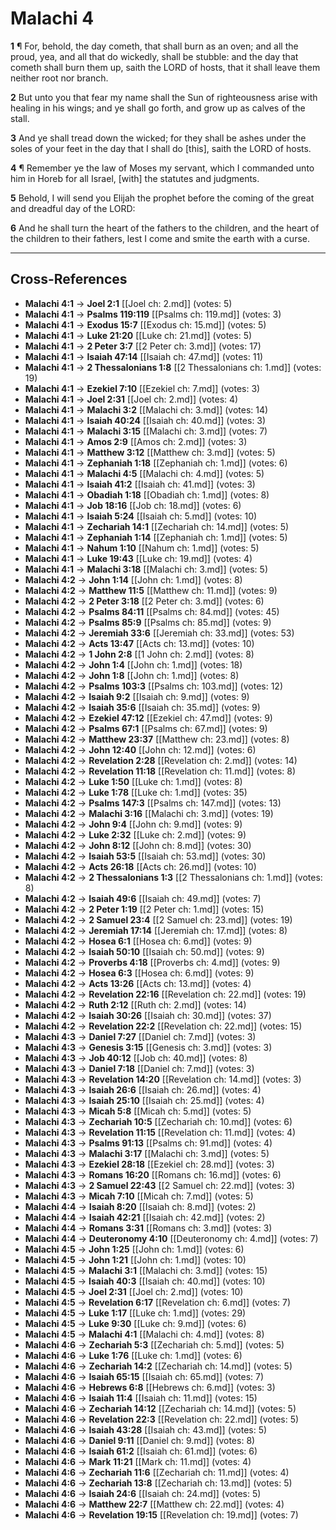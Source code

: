 # Malachi 4

**1** ¶ For, behold, the day cometh, that shall burn as an oven; and all the proud, yea, and all that do wickedly, shall be stubble: and the day that cometh shall burn them up, saith the LORD of hosts, that it shall leave them neither root nor branch.

**2** But unto you that fear my name shall the Sun of righteousness arise with healing in his wings; and ye shall go forth, and grow up as calves of the stall.

**3** And ye shall tread down the wicked; for they shall be ashes under the soles of your feet in the day that I shall do [this], saith the LORD of hosts.

**4** ¶ Remember ye the law of Moses my servant, which I commanded unto him in Horeb for all Israel, [with] the statutes and judgments.

**5** Behold, I will send you Elijah the prophet before the coming of the great and dreadful day of the LORD:

**6** And he shall turn the heart of the fathers to the children, and the heart of the children to their fathers, lest I come and smite the earth with a curse.

---

## Cross-References

- **Malachi 4:1** → **Joel 2:1** [[Joel ch: 2.md]] (votes: 5)
- **Malachi 4:1** → **Psalms 119:119** [[Psalms ch: 119.md]] (votes: 3)
- **Malachi 4:1** → **Exodus 15:7** [[Exodus ch: 15.md]] (votes: 5)
- **Malachi 4:1** → **Luke 21:20** [[Luke ch: 21.md]] (votes: 5)
- **Malachi 4:1** → **2 Peter 3:7** [[2 Peter ch: 3.md]] (votes: 17)
- **Malachi 4:1** → **Isaiah 47:14** [[Isaiah ch: 47.md]] (votes: 11)
- **Malachi 4:1** → **2 Thessalonians 1:8** [[2 Thessalonians ch: 1.md]] (votes: 19)
- **Malachi 4:1** → **Ezekiel 7:10** [[Ezekiel ch: 7.md]] (votes: 3)
- **Malachi 4:1** → **Joel 2:31** [[Joel ch: 2.md]] (votes: 4)
- **Malachi 4:1** → **Malachi 3:2** [[Malachi ch: 3.md]] (votes: 14)
- **Malachi 4:1** → **Isaiah 40:24** [[Isaiah ch: 40.md]] (votes: 3)
- **Malachi 4:1** → **Malachi 3:15** [[Malachi ch: 3.md]] (votes: 7)
- **Malachi 4:1** → **Amos 2:9** [[Amos ch: 2.md]] (votes: 3)
- **Malachi 4:1** → **Matthew 3:12** [[Matthew ch: 3.md]] (votes: 5)
- **Malachi 4:1** → **Zephaniah 1:18** [[Zephaniah ch: 1.md]] (votes: 6)
- **Malachi 4:1** → **Malachi 4:5** [[Malachi ch: 4.md]] (votes: 5)
- **Malachi 4:1** → **Isaiah 41:2** [[Isaiah ch: 41.md]] (votes: 3)
- **Malachi 4:1** → **Obadiah 1:18** [[Obadiah ch: 1.md]] (votes: 8)
- **Malachi 4:1** → **Job 18:16** [[Job ch: 18.md]] (votes: 6)
- **Malachi 4:1** → **Isaiah 5:24** [[Isaiah ch: 5.md]] (votes: 10)
- **Malachi 4:1** → **Zechariah 14:1** [[Zechariah ch: 14.md]] (votes: 5)
- **Malachi 4:1** → **Zephaniah 1:14** [[Zephaniah ch: 1.md]] (votes: 5)
- **Malachi 4:1** → **Nahum 1:10** [[Nahum ch: 1.md]] (votes: 5)
- **Malachi 4:1** → **Luke 19:43** [[Luke ch: 19.md]] (votes: 4)
- **Malachi 4:1** → **Malachi 3:18** [[Malachi ch: 3.md]] (votes: 5)
- **Malachi 4:2** → **John 1:14** [[John ch: 1.md]] (votes: 8)
- **Malachi 4:2** → **Matthew 11:5** [[Matthew ch: 11.md]] (votes: 9)
- **Malachi 4:2** → **2 Peter 3:18** [[2 Peter ch: 3.md]] (votes: 6)
- **Malachi 4:2** → **Psalms 84:11** [[Psalms ch: 84.md]] (votes: 45)
- **Malachi 4:2** → **Psalms 85:9** [[Psalms ch: 85.md]] (votes: 9)
- **Malachi 4:2** → **Jeremiah 33:6** [[Jeremiah ch: 33.md]] (votes: 53)
- **Malachi 4:2** → **Acts 13:47** [[Acts ch: 13.md]] (votes: 10)
- **Malachi 4:2** → **1 John 2:8** [[1 John ch: 2.md]] (votes: 8)
- **Malachi 4:2** → **John 1:4** [[John ch: 1.md]] (votes: 18)
- **Malachi 4:2** → **John 1:8** [[John ch: 1.md]] (votes: 8)
- **Malachi 4:2** → **Psalms 103:3** [[Psalms ch: 103.md]] (votes: 12)
- **Malachi 4:2** → **Isaiah 9:2** [[Isaiah ch: 9.md]] (votes: 9)
- **Malachi 4:2** → **Isaiah 35:6** [[Isaiah ch: 35.md]] (votes: 9)
- **Malachi 4:2** → **Ezekiel 47:12** [[Ezekiel ch: 47.md]] (votes: 9)
- **Malachi 4:2** → **Psalms 67:1** [[Psalms ch: 67.md]] (votes: 9)
- **Malachi 4:2** → **Matthew 23:37** [[Matthew ch: 23.md]] (votes: 8)
- **Malachi 4:2** → **John 12:40** [[John ch: 12.md]] (votes: 6)
- **Malachi 4:2** → **Revelation 2:28** [[Revelation ch: 2.md]] (votes: 14)
- **Malachi 4:2** → **Revelation 11:18** [[Revelation ch: 11.md]] (votes: 8)
- **Malachi 4:2** → **Luke 1:50** [[Luke ch: 1.md]] (votes: 8)
- **Malachi 4:2** → **Luke 1:78** [[Luke ch: 1.md]] (votes: 35)
- **Malachi 4:2** → **Psalms 147:3** [[Psalms ch: 147.md]] (votes: 13)
- **Malachi 4:2** → **Malachi 3:16** [[Malachi ch: 3.md]] (votes: 19)
- **Malachi 4:2** → **John 9:4** [[John ch: 9.md]] (votes: 9)
- **Malachi 4:2** → **Luke 2:32** [[Luke ch: 2.md]] (votes: 9)
- **Malachi 4:2** → **John 8:12** [[John ch: 8.md]] (votes: 30)
- **Malachi 4:2** → **Isaiah 53:5** [[Isaiah ch: 53.md]] (votes: 30)
- **Malachi 4:2** → **Acts 26:18** [[Acts ch: 26.md]] (votes: 10)
- **Malachi 4:2** → **2 Thessalonians 1:3** [[2 Thessalonians ch: 1.md]] (votes: 8)
- **Malachi 4:2** → **Isaiah 49:6** [[Isaiah ch: 49.md]] (votes: 7)
- **Malachi 4:2** → **2 Peter 1:19** [[2 Peter ch: 1.md]] (votes: 15)
- **Malachi 4:2** → **2 Samuel 23:4** [[2 Samuel ch: 23.md]] (votes: 19)
- **Malachi 4:2** → **Jeremiah 17:14** [[Jeremiah ch: 17.md]] (votes: 8)
- **Malachi 4:2** → **Hosea 6:1** [[Hosea ch: 6.md]] (votes: 9)
- **Malachi 4:2** → **Isaiah 50:10** [[Isaiah ch: 50.md]] (votes: 9)
- **Malachi 4:2** → **Proverbs 4:18** [[Proverbs ch: 4.md]] (votes: 9)
- **Malachi 4:2** → **Hosea 6:3** [[Hosea ch: 6.md]] (votes: 9)
- **Malachi 4:2** → **Acts 13:26** [[Acts ch: 13.md]] (votes: 4)
- **Malachi 4:2** → **Revelation 22:16** [[Revelation ch: 22.md]] (votes: 19)
- **Malachi 4:2** → **Ruth 2:12** [[Ruth ch: 2.md]] (votes: 14)
- **Malachi 4:2** → **Isaiah 30:26** [[Isaiah ch: 30.md]] (votes: 37)
- **Malachi 4:2** → **Revelation 22:2** [[Revelation ch: 22.md]] (votes: 15)
- **Malachi 4:3** → **Daniel 7:27** [[Daniel ch: 7.md]] (votes: 3)
- **Malachi 4:3** → **Genesis 3:15** [[Genesis ch: 3.md]] (votes: 3)
- **Malachi 4:3** → **Job 40:12** [[Job ch: 40.md]] (votes: 8)
- **Malachi 4:3** → **Daniel 7:18** [[Daniel ch: 7.md]] (votes: 3)
- **Malachi 4:3** → **Revelation 14:20** [[Revelation ch: 14.md]] (votes: 3)
- **Malachi 4:3** → **Isaiah 26:6** [[Isaiah ch: 26.md]] (votes: 4)
- **Malachi 4:3** → **Isaiah 25:10** [[Isaiah ch: 25.md]] (votes: 4)
- **Malachi 4:3** → **Micah 5:8** [[Micah ch: 5.md]] (votes: 5)
- **Malachi 4:3** → **Zechariah 10:5** [[Zechariah ch: 10.md]] (votes: 6)
- **Malachi 4:3** → **Revelation 11:15** [[Revelation ch: 11.md]] (votes: 4)
- **Malachi 4:3** → **Psalms 91:13** [[Psalms ch: 91.md]] (votes: 4)
- **Malachi 4:3** → **Malachi 3:17** [[Malachi ch: 3.md]] (votes: 5)
- **Malachi 4:3** → **Ezekiel 28:18** [[Ezekiel ch: 28.md]] (votes: 3)
- **Malachi 4:3** → **Romans 16:20** [[Romans ch: 16.md]] (votes: 6)
- **Malachi 4:3** → **2 Samuel 22:43** [[2 Samuel ch: 22.md]] (votes: 3)
- **Malachi 4:3** → **Micah 7:10** [[Micah ch: 7.md]] (votes: 5)
- **Malachi 4:4** → **Isaiah 8:20** [[Isaiah ch: 8.md]] (votes: 2)
- **Malachi 4:4** → **Isaiah 42:21** [[Isaiah ch: 42.md]] (votes: 2)
- **Malachi 4:4** → **Romans 3:31** [[Romans ch: 3.md]] (votes: 3)
- **Malachi 4:4** → **Deuteronomy 4:10** [[Deuteronomy ch: 4.md]] (votes: 7)
- **Malachi 4:5** → **John 1:25** [[John ch: 1.md]] (votes: 6)
- **Malachi 4:5** → **John 1:21** [[John ch: 1.md]] (votes: 10)
- **Malachi 4:5** → **Malachi 3:1** [[Malachi ch: 3.md]] (votes: 15)
- **Malachi 4:5** → **Isaiah 40:3** [[Isaiah ch: 40.md]] (votes: 10)
- **Malachi 4:5** → **Joel 2:31** [[Joel ch: 2.md]] (votes: 10)
- **Malachi 4:5** → **Revelation 6:17** [[Revelation ch: 6.md]] (votes: 7)
- **Malachi 4:5** → **Luke 1:17** [[Luke ch: 1.md]] (votes: 29)
- **Malachi 4:5** → **Luke 9:30** [[Luke ch: 9.md]] (votes: 6)
- **Malachi 4:5** → **Malachi 4:1** [[Malachi ch: 4.md]] (votes: 8)
- **Malachi 4:6** → **Zechariah 5:3** [[Zechariah ch: 5.md]] (votes: 5)
- **Malachi 4:6** → **Luke 1:76** [[Luke ch: 1.md]] (votes: 6)
- **Malachi 4:6** → **Zechariah 14:2** [[Zechariah ch: 14.md]] (votes: 5)
- **Malachi 4:6** → **Isaiah 65:15** [[Isaiah ch: 65.md]] (votes: 7)
- **Malachi 4:6** → **Hebrews 6:8** [[Hebrews ch: 6.md]] (votes: 3)
- **Malachi 4:6** → **Isaiah 11:4** [[Isaiah ch: 11.md]] (votes: 15)
- **Malachi 4:6** → **Zechariah 14:12** [[Zechariah ch: 14.md]] (votes: 5)
- **Malachi 4:6** → **Revelation 22:3** [[Revelation ch: 22.md]] (votes: 5)
- **Malachi 4:6** → **Isaiah 43:28** [[Isaiah ch: 43.md]] (votes: 5)
- **Malachi 4:6** → **Daniel 9:11** [[Daniel ch: 9.md]] (votes: 8)
- **Malachi 4:6** → **Isaiah 61:2** [[Isaiah ch: 61.md]] (votes: 6)
- **Malachi 4:6** → **Mark 11:21** [[Mark ch: 11.md]] (votes: 4)
- **Malachi 4:6** → **Zechariah 11:6** [[Zechariah ch: 11.md]] (votes: 4)
- **Malachi 4:6** → **Zechariah 13:8** [[Zechariah ch: 13.md]] (votes: 5)
- **Malachi 4:6** → **Isaiah 24:6** [[Isaiah ch: 24.md]] (votes: 5)
- **Malachi 4:6** → **Matthew 22:7** [[Matthew ch: 22.md]] (votes: 4)
- **Malachi 4:6** → **Revelation 19:15** [[Revelation ch: 19.md]] (votes: 7)
